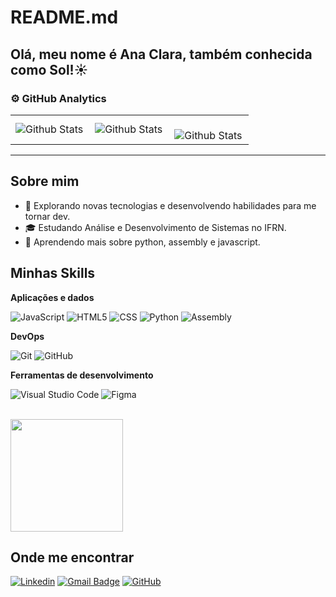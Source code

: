 # README.md
## Olá, meu nome é Ana Clara, também conhecida como Sol!☀️

### ⚙️ GitHub Analytics

<table>
  <tr>
    <td>
      <img
        align="left"
        src="https://github-readme-stats.vercel.app/api?username=Solacsn&theme=dark&hide_border=false&include_all_commits=true"
        alt="Github Stats"
      />
    </td>
    <td>
      <img
        align="left"
        src="https://github-readme-stats.vercel.app/api/top-langs/?username=Solacsn&theme=dark&hide_border=false&include_all_commits=true&count_private=true&layout=compact"
        alt="Github Stats"
      />
    </td>
    <td>
      <br />
      <img
        align="left"
        src="https://github-readme-streak-stats.herokuapp.com/?user=Solacsn&theme=dark&hide_border=false"
        alt="Github Stats"
      />
    </td>
  </tr>
</table>

--- 

## Sobre mim

- 🤔 Explorando novas tecnologias e desenvolvendo habilidades para me tornar dev.
- 🎓 Estudando Análise e Desenvolvimento de Sistemas no IFRN.
- 🌱 Aprendendo mais sobre python, assembly e javascript.

## Minhas Skills

**Aplicações e dados**

![JavaScript](https://img.shields.io/badge/-JavaScript-333333?style=flat&logo=javascript)
![HTML5](https://img.shields.io/badge/-HTML5-333333?style=flat&logo=HTML5)
![CSS](https://img.shields.io/badge/-CSS-333333?style=flat&logo=CSS3&logoColor=1572B6)
![Python]([https://img.shields.io/pypi/pyversions/:packageName](https://img.shields.io/badge/python-3670A0?style=for-the-badge&logo=python&logoColor=ffdd54))
![Assembly](https://img.shields.io/badge/-Assembly-000?&logo=assemblyscript)


**DevOps**

![Git](https://img.shields.io/badge/-Git-333333?style=flat&logo=git)
![GitHub](https://img.shields.io/badge/-GitHub-333333?style=flat&logo=github)

**Ferramentas de desenvolvimento**

![Visual Studio Code](https://img.shields.io/badge/-Visual%20Studio%20Code-333333?style=flat&logo=visual-studio-code&logoColor=007ACC)
![Figma](https://img.shields.io/badge/-Figma-333333?style=flat&logo=figma&logoColor=007ACC)

<br/>

<a href="https://github.com/Solacsn" title="Perfil de Sol">
  <img height="180em" src="https://github-readme-stats.vercel.app/api?username=Solacsn&theme=dracula&show_icons=true" />
</a>


## Onde me encontrar

[![Linkedin](https://img.shields.io/badge/-username-blue?style=flat-square&logo=Linkedin&logoColor=white&link=www.linkedin.com/in/ana-clara-nelo-05a8a8270)](www.linkedin.com/in/ana-clara-nelo-05a8a8270)
[![Gmail Badge](https://img.shields.io/badge/-seuemail@email.com-006bed?style=flat-square&logo=Gmail&logoColor=white&link=mailto:SEU-EMAIL)](mailto:claranelopt@gmail.com)
[![GitHub](https://img.shields.io/github/followers/iuricode?label=follow&style=social)]((https://github.com/Solacsn))

